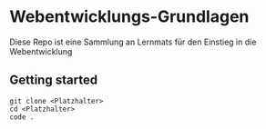 # Webentwicklungs-Grundlagen

Diese Repo ist eine Sammlung an Lernmats für den Einstieg in die Webentwicklung

## Getting started

```shell
git clone <Platzhalter>
cd <Platzhalter>
code .
```
